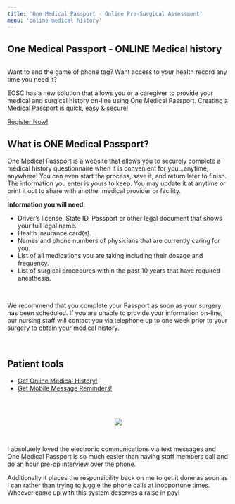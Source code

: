 ```yaml
---
title: 'One Medical Passport - Online Pre-Surgical Assessment'
menu: 'online medical history'
---
```


<section id="content">
	<div class="container_24">
		<div class="grid_24">
			<div class="wrapper ident-bot-12">
				<div class="grid_18 alpha rt-ident-bot-1">
					<div class="rt-inner-ident-2">
						<div class="ident-bot-10">
							<h2 class="ident-bot-3">One Medical Passport - ONLINE Medical history </h2>
							<div class="line ident-bot-5"></div>
							<div class="wrapper">
								<span class="aligncenter-r fleft"><img class="rt-ident-bot-2" src="/services/online-medical-history/onemedpass1.jpg" alt="" /></span>
								<div class="block-left-3">
									<p class="ident-bot-1">Want to end the game of  phone tag?  Want access to your health record any time you need it?</p>
									<p class="ident-bot-1"> EOSC has a new solution that allows you or a caregiver to provide your medical and surgical history on-line using One Medical Passport. Creating a  Medical Passport is quick, easy &amp; secure! </p>
									<p class="ident-bot-1"><a class="button" href="http://www.onemedicalpassport.com/Default.asp?fid=119"target="_blank">Register Now!</a></p>
								</div>
							</div>
						</div>
						<div class="wrapper">
							<h2 class="ident-bot-3">What is ONE Medical Passport? </h2>
							<div class="line ident-bot-11"></div>
							<p class="ident-bot-5">One Medical Passport is a website that allows you to securely complete a medical history questionnaire when it is convenient for you...anytime, anywhere! You can even start the process, save it, and return later to finish. The information you enter is yours to keep. You may update it at anytime or print it out to share with another medical provider or facility. </p>
							<p class="ident-bot-1"><strong>Information you will need:</strong></p>
							<ul class="bullet">
								<li>Driver’s license, State ID, Passport or other legal document that shows your full legal name.</li>
								<li>Health insurance card(s).</li>
								<li>Names and phone numbers of physicians that are currently caring for you.</li>
								<li>List of all medications you are taking including their dosage and frequency.</li>
								<li>List of surgical procedures within the past 10 years that have required anesthesia.</li>
							</ul>
							<p>&nbsp;</p>
							<p>We recommend that you complete your Passport as soon as your surgery has been scheduled. If you are unable to provide your information on-line, our nursing staff will contact you via telephone up to one week prior to your surgery to obtain your medical history.</p>
							<p>&nbsp;</p>
						</div>
					</div>
				</div>
				<div class="grid_6 omega">
					<h2 class="ident-bot-3"> Patient tools</h2>
					<div class="line ident-bot-5"></div>
					<div class="ident-bot-5">
						<p class="ident-bot-9"></p>
						<ul class="list-2">
							<li><a href="/services/online-medical-history">Get Online Medical History!</a></li>
							<li><a href="/enroll-mobile/">Get Mobile Message Reminders!</a><br /></li>
						</ul>
						<p>&nbsp;</p>
					</div>
					<div class="wrapper">
						<h2 class="ident-bot-3"></h2>
						<p align="center"><img src="/services/online-medical-history/onemedpass2.jpg"></p>
						<p>&nbsp;</p>
						<div class="q-ident">
							<p class="ident-bot-1">I absolutely loved the electronic communications via text messages and One Medical Passport is so much easier than having staff members call and do an hour pre-op interview over the phone.  </p>
							<p>Additionally it places the responsibility back on me to get it done as soon as I can rather than trying to juggle the phone calls at inopportune times. Whoever came up with this system deserves a raise in pay! </p>
						</div>
						<h2 class="ident-bot-3">&nbsp;</h2>
					</div>
					<div></div>
				</div>
			</div>
		</div>
	</div>
</section>